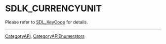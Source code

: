 # SDLK_CURRENCYUNIT

Please refer to [SDL_KeyCode](SDL_KeyCode) for details.

----
[CategoryAPI](CategoryAPI), [CategoryAPIEnumerators](CategoryAPIEnumerators)


